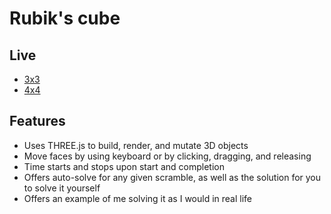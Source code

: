 # Rubik's cube

## Live
* [3x3][3x3]
* [4x4][4x4]

[3x3]: http://scott-mck.github.io/rubiks_cube/
[4x4]: http://scott-mck.github.io/rubiks_cube/4x4.html

## Features
* Uses THREE.js to build, render, and mutate 3D objects
* Move faces by using keyboard or by clicking, dragging, and releasing
* Time starts and stops upon start and completion
* Offers auto-solve for any given scramble, as well as the solution for you
to solve it yourself
* Offers an example of me solving it as I would in real life
